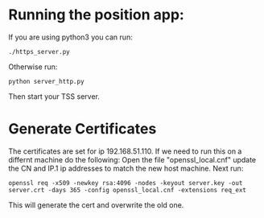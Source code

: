 # Running the position app: 
If you are using python3 you can run: 

`./https_server.py`

Otherwise run: 

`python server_http.py`

Then start your TSS server. 

# Generate Certificates
The certificates are set for ip 192.168.51.110. If we need to run this on a differnt machine do the following: 
Open the file "openssl_local.cnf" update the CN and IP.1 ip addresses to match the new host machine. 
Next run: 

`openssl req -x509 -newkey rsa:4096 -nodes -keyout server.key -out server.crt -days 365 -config openssl_local.cnf -extensions req_ext`

This will generate the cert and overwrite the old one. 

